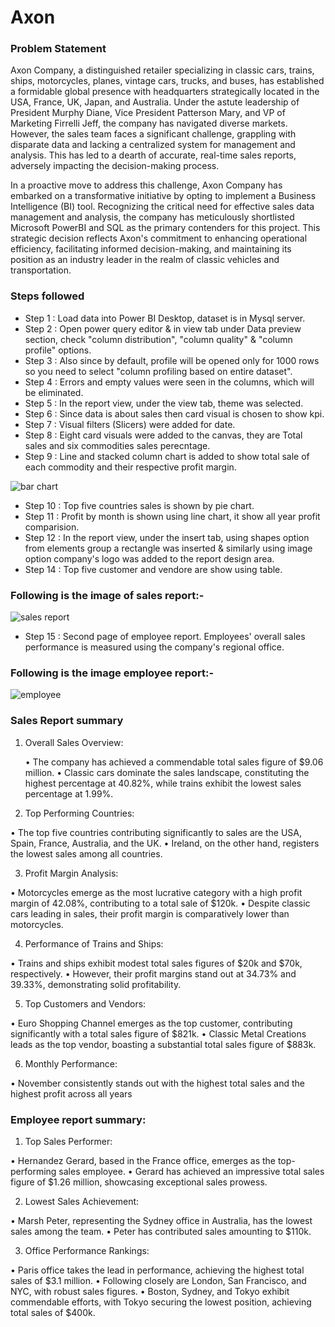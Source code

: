 
# Axon



### Problem Statement

Axon Company, a distinguished retailer specializing in classic cars, trains, ships, motorcycles, planes, vintage cars, 
trucks, and buses, has established a formidable global presence with headquarters strategically located in the 
USA, France, UK, Japan, and Australia. Under the astute leadership of President Murphy Diane, Vice President 
Patterson Mary, and VP of Marketing Firrelli Jeff, the company has navigated diverse markets. However, the sales 
team faces a significant challenge, grappling with disparate data and lacking a centralized system for 
management and analysis. This has led to a dearth of accurate, real-time sales reports, adversely impacting the 
decision-making process.

In a proactive move to address this challenge, Axon Company has embarked on a transformative initiative by 
opting to implement a Business Intelligence (BI) tool. Recognizing the critical need for effective sales data 
management and analysis, the company has meticulously shortlisted Microsoft PowerBI and SQL as the primary 
contenders for this project. This strategic decision reflects Axon's commitment to enhancing operational 
efficiency, facilitating informed decision-making, and maintaining its position as an industry leader in the realm 
of classic vehicles and transportation.



### Steps followed 

- Step 1 : Load data into Power BI Desktop, dataset is in Mysql server.
- Step 2 : Open power query editor & in view tab under Data preview section, check "column distribution", "column quality" & "column profile" options.
- Step 3 : Also since by default, profile will be opened only for 1000 rows so you need to select "column profiling based on entire dataset".
- Step 4 : Errors and empty values were seen in the columns, which will be eliminated.
- Step 5 : In the report view, under the view tab, theme was selected.
- Step 6 : Since data is about sales then card visual is chosen to show kpi. 
- Step 7 : Visual filters (Slicers) were added for date.
- Step 8 : Eight card visuals were added to the canvas, they are Total sales and six commodities sales perecntage.
- Step 9 : Line and stacked column chart is added to show total sale of each commodity and their respective profit margin.

![bar chart](https://github.com/aniketpawar123/Project-Axon/assets/123149177/4de51011-ded4-4d6d-83ef-0d60e60af8c2) 

- Step 10 : Top five countries sales is shown by pie chart.
- Step 11 : Profit by month is shown using line chart, it show all year profit comparision.
- Step 12 : In the report view, under the insert tab, using shapes option from elements group a rectangle was inserted & similarly using image option company's logo was added to the report design area. 
- Step 14 : Top five customer and vendore are show using table.
### Following is the image of sales report:-

![sales report](https://github.com/aniketpawar123/Project-Axon/assets/123149177/e25a9c36-c521-4d9a-9ef0-730c3f98e3f0)
        
- Step 15 : Second page of employee report. Employees' overall sales performance is measured using the company's regional office.

### Following is the image employee report:-

![employee](https://github.com/aniketpawar123/Project-Axon/assets/123149177/92a4fbd7-5311-4b62-b012-d9ee8be8309a)

### Sales Report summary

1. Overall Sales Overview:

    • The company has achieved a commendable total sales figure of $9.06 million.
• Classic cars dominate the sales landscape, constituting the highest percentage at 40.82%, while trains exhibit the lowest sales 
percentage at 1.99%.

2. Top Performing Countries:

• The top five countries contributing significantly to sales are the USA, Spain, 
 France, Australia, and the UK.
• Ireland, on the other hand, registers the lowest sales among all countries.

3. Profit Margin Analysis:

• Motorcycles emerge as the most lucrative category with a high profit margin of 42.08%, contributing to a total sale of $120k.
• Despite classic cars leading in sales, their profit margin is comparatively lower than motorcycles.

4. Performance of Trains and Ships:

• Trains and ships exhibit modest total sales figures of $20k and $70k, respectively.
• However, their profit margins stand out at 34.73% and 39.33%, demonstrating solid profitability.

5. Top Customers and Vendors:

• Euro Shopping Channel emerges as the top customer, contributing significantly with a total sales figure of $821k.
• Classic Metal Creations leads as the top vendor, boasting a substantial total sales figure of $883k.

6. Monthly Performance:

• November consistently stands out with the highest total sales and the highest profit across all years

### Employee report summary:

1. Top Sales Performer:

• Hernandez Gerard, based in the France office, emerges as the top-performing sales employee.
• Gerard has achieved an impressive total sales figure of $1.26 million, showcasing exceptional sales 
prowess.

2. Lowest Sales Achievement:

• Marsh Peter, representing the Sydney office in Australia,
 has the lowest sales among the team.
• Peter has contributed sales amounting to $110k.

3. Office Performance Rankings:

• Paris office takes the lead in performance, achieving the highest total sales of $3.1 million.
• Following closely are London, San Francisco, and NYC, with robust sales figures.
• Boston, Sydney, and Tokyo exhibit commendable efforts, with Tokyo securing the lowest position, 
achieving total sales of $400k.
